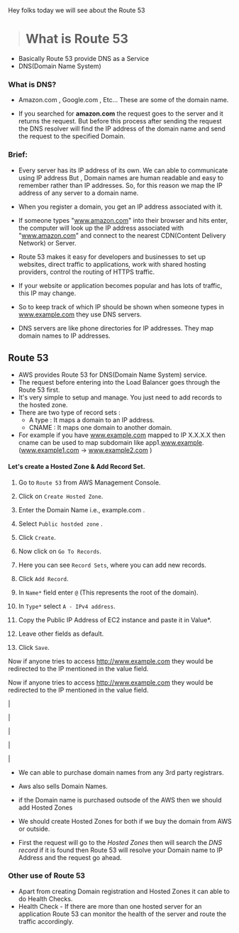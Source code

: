Hey folks today we will see about the Route 53
># What is Route 53
* Basically Route 53 provide DNS as a Service
* DNS(Domain Name System)
### What is DNS?
* Amazon.com , Google.com , Etc... These are some of the domain name.

* If you searched for **amazon.com** the request goes to the server and it returns the request. But before this process after sending the request the DNS resolver will find the IP address of the domain name and send the request to the specified Domain.
### Brief:
* Every server has its IP address of its own. We can able to communicate using IP address But , Domain names are human readable and easy to remember rather than IP addresses. So, for this reason we map the IP address of any server to a domain name.

* When you register a domain, you get an IP address associated with it.
* If someone types "www.amazon.com" into their browser and hits enter, the computer will look up the IP address associated with "www.amazon.com" and connect to the nearest CDN(Content Delivery Network) or Server.
* Route 53 makes it easy for developers and businesses to set up websites, direct traffic to applications, work with shared hosting providers, control the routing of HTTPS traffic.
* If your website or application becomes popular and has lots of traffic, this IP may change.
* So to keep track of which IP should be shown when someone types in www.example.com they use DNS servers.
* DNS servers are like phone directories for IP addresses. They map domain names to IP addresses.

## Route 53
* AWS provides Route 53 for DNS(Domain Name System) service.
* The request before entering into the Load Balancer  goes through the Route 53 first.
* It's very simple to setup and manage. You just need to add records to the hosted zone.
* There are two type of record sets :
  * A type : It maps a domain to an IP address.
  * CNAME : It maps one domain to another domain.
* For example if you have www.example.com mapped to IP X.X.X.X then cname can be used to map subdomain like app1.www.example. (www.example1.com -> www.example2.com )

#### Let's create a Hosted Zone & Add Record Set.
1. Go to `Route 53` from AWS Management Console.

2. Click on `Create Hosted Zone`.
3. Enter the Domain Name i.e., example.com .
4. Select `Public hostded zone` .
5. Click `Create`.
6. Now click on `Go To Records`.
7. Here you can see `Record Sets`, where you can add new records.
8. Click `Add Record`.
9. In `Name*` field enter `@` (This represents the root of the domain).
10. In `Type*` select `A - IPv4 address`.
11. Copy the Public IP Address of EC2 instance and paste it in Value*.
12. Leave other fields as default.
13. Click `Save`.

Now if anyone tries to access http://www.example.com they would be redirected to the IP mentioned in the value field.

Now if anyone tries to access http://www.example.com they would be redirected to the IP mentioned in the value field.

|

|

|

|

|

* We can able to purchase domain names from any 3rd party  registrars.

* Aws also sells Domain Names.
* if the Domain name is purchased outsode of the AWS then we should add Hosted Zones
* We should create Hosted Zones for both if we buy the domain from AWS or outside.
* First the request will go to the *Hosted Zones* then will search the *DNS record* if it is found then Route 53 will resolve your Domain name to IP Address and the request go ahead.


### Other use of Route 53
* Apart from creating Domain registration and Hosted Zones it can able to do Health Checks.
* Health Check - If there are more than one hosted server for an application Route 53  can monitor the health of the server and route the traffic accordingly.